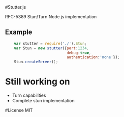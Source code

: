 #Stutter.js

RFC-5389 Stun/Turn Node.js implementation

## Example
```js
    var stutter = require('./').Stun; 
    var Stun = new stutter({port:1234, 
                            debug:true, 
                            authentication:'none'}); 
    Stun.createServer(); 
```
# Still working on
* Turn capabilities
* Complete stun implementation

#License
MIT
